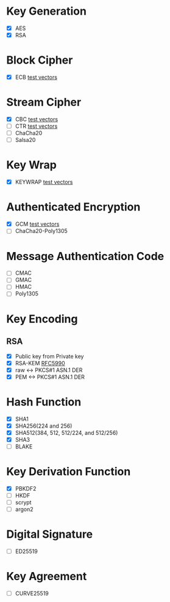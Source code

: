 # Key Generation

- [x] AES
- [x] RSA

# Block Cipher

- [x] ECB
[test vectors](https://nvlpubs.nist.gov/nistpubs/Legacy/SP/nistspecialpublication800-38a.pdf)

# Stream Cipher

- [x] CBC
[test vectors](https://nvlpubs.nist.gov/nistpubs/Legacy/SP/nistspecialpublication800-38a.pdf)
- [ ] CTR
[test vectors](https://www.rfc-editor.org/rfc/rfc3686#section-6)
- [ ] ChaCha20
- [ ] Salsa20

# Key Wrap

- [x] KEYWRAP
[test vectors](https://www.rfc-editor.org/rfc/rfc3394#section-4)

# Authenticated Encryption

- [x] GCM
[test vectors](https://csrc.nist.gov/CSRC/media/Projects/Cryptographic-Algorithm-Validation-Program/documents/mac/gcmtestvectors.zip)
- [ ] ChaCha20-Poly1305

# Message Authentication Code

- [ ] CMAC
- [ ] GMAC
- [ ] HMAC
- [ ] Poly1305

# Key Encoding

## RSA

- [x] Public key from Private key
- [x] RSA-KEM
[RFC5990](https://www.rfc-editor.org/rfc/rfc5990)
- [x] raw <-> PKCS#1 ASN.1 DER
- [x] PEM <-> PKCS#1 ASN.1 DER

# Hash Function

- [x] SHA1
- [x] SHA256(224 and 256)
- [x] SHA512(384, 512, 512/224, and 512/256)
- [x] SHA3
- [ ] BLAKE

# Key Derivation Function

- [x] PBKDF2
- [ ] HKDF
- [ ] scrypt
- [ ] argon2

# Digital Signature

- [ ] ED25519

# Key Agreement

- [ ] CURVE25519
